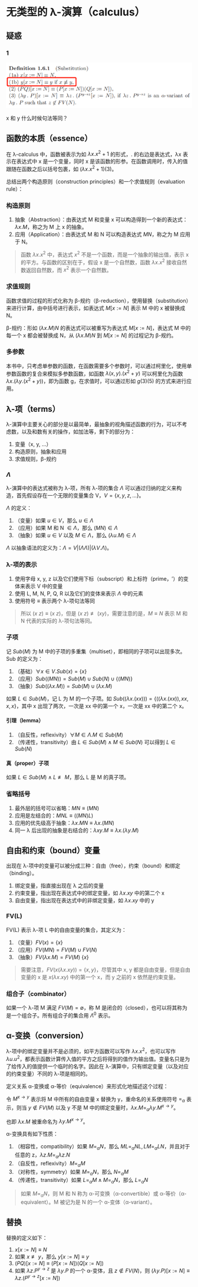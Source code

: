 # 无类型的 λ-演算（calculus）

## 疑惑

### 1

![](../imgs/1-1.png)

x 和 y 什么时候句法等同？

## 函数的本质（essence）

在 λ-calculus 中，函数被表示为如 $λx. x^2 + 1$ 的形式，. 的右边是表达式，λx 表示在表达式中 x 是一个变量，同时 x 是该函数的形参。在函数调用时，传入的值跟随在函数之后以括号包裹，如 $(λx. x^2 + 1)(3)$。

总结出两个构造原则（construction principles）和一个求值规则（evaluation rule）：

### 构造原则

1. 抽象（Abstraction）：由表达式 M 和变量 x 可以构造得到一个新的表达式：$λx. M$，称之为 M 上 x 的抽象。
2. 应用（Application）：由表达式 M 和 N 可以构造表达式 $M N$，称之为 M 应用于 N。

> 函数 $λx. x^2$ 中，表达式 $x^2$ 不是一个函数，而是一个抽象的输出值，表示 x 的平方。与函数的区别在于，假设 x 是一个自然数，函数 $λx. x^2$ 接收自然数返回自然数，而 $x^2$ 表示一个自然数。

### 求值规则

函数求值的过程的形式化称为 β-规约（β-reduction），使用替换（substitution）来进行计算，由中括号进行表示，如表达式 $M\left[x := N\right]$ 表示 M 中的 x 被替换成 N。

β-规约：形如 $(λx. M)N$ 的表达式可以被重写为表达式 $M\left[x := N\right]$，表达式 M 中的每一个 x 都会被替换成 N，从 $(λx. M)N$ 到 $M\left[x := N\right]$ 的过程记为 β-规约。

### 多参数

本书中，只考虑单参数的函数，在函数需要多个参数时，可以通过柯里化，使用单参数函数的复合来模拟多参数函数，如函数 $λ(x, y). (x^2 + y)$ 可以柯里化为函数 $λx. (λy. (x^2 + y))$，即为函数 g，在求值时，可以通过形如 $g(3)(5)$ 的方式来进行应用。

## λ-项（terms）

λ-演算中主要关心的部分是以最简单，最抽象的视角描述函数的行为，可以不考虑数，以及和数有关的操作，如加法等，剩下的部分为：

1. 变量（x, y, ...）
1. 构造原则，抽象和应用
1. 求值规则，β-规约

### $\Lambda$

λ-演算中的表达式被称为 λ-项，所有 λ-项的集合 $\Lambda$ 可以通过归纳的定义来构造，首先假设存在一个无限的变量集合 V，$V = \{x,y,z,...\}$。

$\Lambda$ 的定义：
1. （变量）如果 $u \in V$，那么 $u \in \Lambda$
1. （应用）如果 M 和 N $\in \Lambda$，那么 $(M N) \in \Lambda$
1. （抽象）如果 $u \in V$ 以及 $M \in \Lambda$，那么 $(λu. M) \in \Lambda$

$\Lambda$ 以抽象语法的定义为：$\Lambda = V|(\Lambda\Lambda)|(\lambda V.\Lambda)$。

### λ-项的表示

1. 使用字母 x, y, z 以及它们使用下标（subscript）和上标符（prime，′）的变体来表示 V 中的变量
1. 使用 L, M, N, P, Q, R 以及它们的变体来表示 $\Lambda$ 中的元素
1. 使用符号 $\equiv$ 表示两个 λ-项句法等同

> 所以 $(x\ z) \equiv (x\ z)$，但是 $(x\ z) \not \equiv (x y)$，需要注意的是，$M \equiv N$ 表示 M 和 N 代表的实际的 λ-项句法等同。

### 子项

记 $Sub(M)$ 为 M 中的子项的多重集（multiset），即相同的子项可以出现多次。Sub 的定义为：

1. （基础）$\forall x \in V. Sub(x) = \{x\}$
1. （应用）$Sub((M N)) = Sub(M) \cup Sub(N) \cup \{(MN)\}$
1. （抽象）$Sub((\lambda x.M)) = Sub(M) \cup {(\lambda x.M)}$
   
如果 $L \in Sub(M)$，记 L 为 M 的一个子项。如 $Sub((\lambda x. (xx))) = \{((\lambda x. (xx)), xx, x, x\}$，其中 x 出现了两次，一次是 xx 中的第一个 x，一次是 xx 中的第二个 x。

#### 引理（lemma）

1. （自反性，reflexivity）$\forall M \in \Lambda. M \in Sub(M)$
2. （传递性，transitivity）由 ${L \in Sub(M)} \land {M \in Sub(N)}$ 可以得到 $L \in Sub(N)$

#### 真（proper）子项

如果 ${L \in Sub(M)} \land {L \not \equiv{M}}$，那么 L 是 M 的真子项。

### 省略括号

1. 最外层的括号可以省略：$MN \equiv (MN)$
2. 应用是左结合的：$MNL \equiv ((MN)L)$
3. 应用的优先级高于抽象：$\lambda x.MN \equiv \lambda x.(MN)$
4. 同一 λ 后出现的抽象是右结合的：$\lambda xy.M \equiv \lambda x. (\lambda y. M)$

## 自由和约束（bound）变量

出现在 λ-项中的变量可以被分成三种：自由（free），约束（bound）和绑定（binding）。

1. 绑定变量，指直接出现在 λ 之后的变量
2. 约束变量，指出现在表达式中的绑定变量，如 $\lambda x. xy$ 中的第二个 x
3. 自由变量，指出现在表达式中的非绑定变量，如 $\lambda x. xy$ 中的 y

### FV(L)

FV(L) 表示 λ-项 L 中的自由变量的集合，其定义为：
1. （变量）$FV(x) = \{x\}$
2. （应用）$FV(MN) = FV(M) \cup FV(N)$
3. （抽象）$FV(\lambda x. M) = FV(M) \ \{x\}$

> 需要注意，$FV(x(\lambda x.xy)) = \{x, y\}$，尽管其中 x, y 都是自由变量，但是自由变量的 x 是 $x(\lambda x.xy)$ 中的第一个 x，而 y 之前的 x 依然是约束变量。

### 组合子（combinator）

如果一个 λ-项 M 满足 $FV(M) = \emptyset$，称 M 是闭合的（closed），也可以将其称为是一个组合子。所有组合子的集合用 $\Lambda^0$ 表示。

## α-变换（conversion）

λ-项中的绑定变量并不是必须的，如平方函数可以写作 $\lambda x. x^2$，也可以写作 $\lambda u. u^2$，都表示函数计算传入值的平方之后将得到的值作为输出值。变量名只是为了给传入的值提供一个临时的名字。因此在 λ-演算中，只有绑定变量（以及对应的约束变量）不同的 λ-项是相同的。

定义关系 α-变换或 α-等价（equivalence）来形式化地描述这个过程：

令 $M^{x\rightarrow y}$ 表示将 M 中所有的自由变量 x 替换为 y，重命名的关系使用符号 $=_{\alpha}$ 表示，则当 $y \notin FV(M)$ 以及 y 不是 M 中的绑定变量时，$\lambda x. M =_{\alpha} \lambda y. M^{x\rightarrow y}$。

也即 $\lambda x. M$ 被重命名为 $\lambda y. M^{x\rightarrow y}$。

α-变换具有如下性质：
1. （相容性，compatibility）如果 $M =_{\alpha} N$，那么 $ML =_\alpha NL, LM =_\alpha LN$，并且对于任意的 z，$\lambda z. M =_\alpha \lambda z. N$
2. （自反性，reflexivity）$M =_\alpha M$
3. （对称性，symmetry）如果 $M =_\alpha N$，那么 $N =_\alpha M$
4. （传递性，transitivity）如果 $L =_\alpha M \land M =_\alpha N$，那么 $L =_\alpha N$

> 如果 $M =_\alpha N$，则 M 和 N 称为 α-可变换（α-convertible）或 α-等价（α-equivalent）。M 被记为是 N 的一个 α-变体（α-variant）。

## 替换

替换的定义如下：
1. $x[x:=N]\equiv N$
2. 如果 $x \not \equiv{y}$，那么 $y[x:=N]\equiv y$
3. $(PQ)[x:=N]\equiv (P[x:=N])(Q[x:=N])$
4. 如果 $\lambda z. P^{y\rightarrow z}$ 是 $\lambda y.P$ 的一个 α-变体，且 $z \notin FV(N)$，则 $(\lambda y. P)[x:=N]\equiv \lambda z.(P^{y\rightarrow z}[x:=N])$
